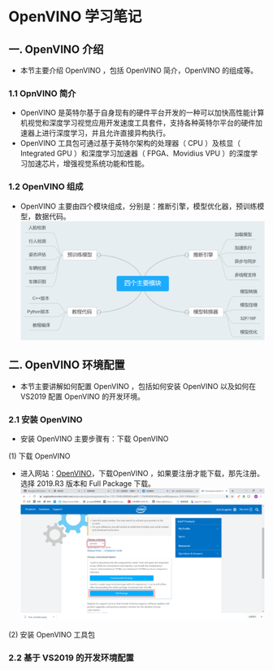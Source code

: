 <!--
 * @描述: OpenVINO 学习笔记
 * @版本: V1_0
 * @作者: LiWanglin
 * @创建时间: 2020.03.02
 * @最后编辑人: LiWanglin
 * @最后编辑时间: 2020.03.02
 -->

# OpenVINO 学习笔记

## 一. OpenVINO 介绍

- 本节主要介绍 OpenVINO ，包括 OpenVINO 简介，OpenVINO 的组成等。

### 1.1 OpnVINO 简介

- OpenVINO 是英特尔基于自身现有的硬件平台开发的一种可以加快高性能计算机视觉和深度学习视觉应用开发速度工具套件，支持各种英特尔平台的硬件加速器上进行深度学习，并且允许直接异构执行。
- OpenVINO 工具包可通过基于英特尔架构的处理器（ CPU ）及核显（ Integrated GPU ）和深度学习加速器（ FPGA、Movidius VPU ）的深度学习加速芯片，增强视觉系统功能和性能。

### 1.2 OpenVINO 组成

- OpenVINO 主要由四个模块组成，分别是：推断引擎，模型优化器，预训练模型，数据代码。
![四个主要模块](./doc_images/four_modules.png)

## 二. OpenVINO 环境配置

- 本节主要讲解如何配置 OpenVINO ，包括如何安装 OpenVINO 以及如何在 VS2019 配置 OpenVINO 的开发环境。

### 2.1 安装 OpenVINO

- 安装 OpenVINO 主要步骤有：下载 OpenVINO

(1) 下载 OpenVINO

- 进入网站：[OpenVINO](https://software.seek.intel.com/openvino-toolkit?os=windows)，下载OpenVINO ，如果要注册才能下载，那先注册。选择 2019.R3 版本和 Full Package 下载。
![OpenVINO_Download](./doc_images/OpenVINO_Download.png)

(2) 安装 OpenVINO 工具包

### 2.2 基于 VS2019 的开发环境配置